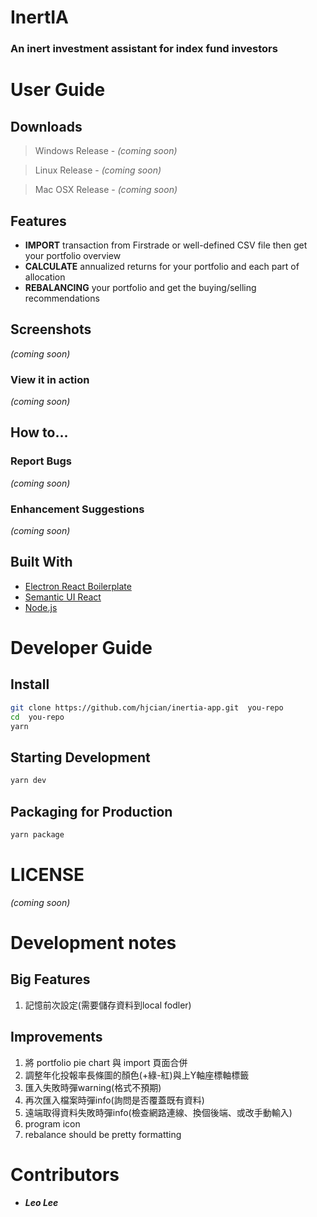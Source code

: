 # InertIA
### An inert investment assistant for index fund investors

# User Guide
## Downloads
> Windows Release - *(coming soon)*

> Linux Release - *(coming soon)*

> Mac OSX Release - *(coming soon)*

## Features
- **IMPORT** transaction from Firstrade or well-defined CSV file then get your portfolio overview
- **CALCULATE** annualized returns for your portfolio and each part of allocation
- **REBALANCING** your portfolio and get the buying/selling recommendations

## Screenshots
*(coming soon)*
### View it in action
*(coming soon)*

## How to...
### Report Bugs 
*(coming soon)*
### Enhancement Suggestions
*(coming soon)*

## Built With
- [Electron React Boilerplate](https://electron-react-boilerplate.js.org/)
- [Semantic UI React](https://react.semantic-ui.com/)
- [Node.js](https://nodejs.org/en/)

# Developer Guide
## Install
```bash
git clone https://github.com/hjcian/inertia-app.git  you-repo
cd  you-repo
yarn
```
## Starting Development
```bash
yarn dev
```
## Packaging for Production
```bash
yarn package
```

# LICENSE
*(coming soon)*

# Development notes
## Big Features
1. 記憶前次設定(需要儲存資料到local fodler)

## Improvements
1. 將 portfolio pie chart 與 import 頁面合併
1. 調整年化投報率長條圖的顏色(+綠-紅)與上Y軸座標軸標籤
1. 匯入失敗時彈warning(格式不預期)
1. 再次匯入檔案時彈info(詢問是否覆蓋既有資料)
1. 遠端取得資料失敗時彈info(檢查網路連線、換個後端、或改手動輸入)
1. program icon
1. rebalance should be pretty formatting

# Contributors
- ***Leo Lee***

